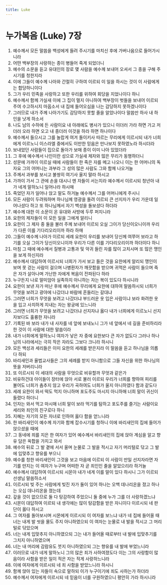 ```yaml
---
title: Luke
---
```


# 누가복음 (Luke) 7장
1. 예수께서 모든 말씀을 백성에게 들려 주시기를 마치신 후에 가버나움으로 들어가시니라
1. 어떤 백부장의 사랑하는 종이 병들어 죽게 되었더니
1. 예수의 소문을 듣고 유대인의 장로 몇 사람을 예수께 보내어 오셔서 그 종을 구해 주시기를 청한지라
1. 이에 그들이 예수께 나아와 간절히 구하여 이르되 이 일을 하시는 것이 이 사람에게는 합당하니이다
1. 그가 우리 민족을 사랑하고 또한 우리를 위하여 회당을 지었나이다 하니
1. 예수께서 함께 가실새 이에 그 집이 멀지 아니하여 백부장이 벗들을 보내어 이르되 주여 수고하시지 마옵소서 내 집에 들어오심을 나는 감당하지 못하겠나이다
1. 그러므로 내가 주께 나아가기도 감당하지 못할 줄을 알았나이다 말씀만 하사 내 하인을 낫게 하소서
1. 나도 남의 수하에 든 사람이요 내 아래에도 병사가 있으니 이더러 가라 하면 가고 저더러 오라 하면 오고 내 종더러 이것을 하라 하면 하나이다
1. 예수께서 들으시고 그를 놀랍게 여겨 돌이키사 따르는 무리에게 이르시되 내가 너희에게 이르노니 이스라엘 중에서도 이만한 믿음은 만나보지 못하였노라 하시더라
1. 보내었던 사람들이 집으로 돌아가 보매 종이 이미 나아 있었더라
1. 그 후에 예수께서 나인이란 성으로 가실새 제자와 많은 무리가 동행하더니
1. 성문에 가까이 이르실 때에 사람들이 한 죽은 자를 메고 나오니 이는 한 어머니의 독자요 그의 어머니는 과부라 그 성의 많은 사람도 그와 함께 나오거늘
1. 주께서 과부를 보시고 불쌍히 여기사 울지 말라 하시고
1. 가까이 가서 그 관에 손을 대시니 멘 자들이 서는지라 예수께서 이르시되 청년아 내가 네게 말하노니 일어나라 하시매
1. 죽었던 자가 일어나 앉고 말도 하거늘 예수께서 그를 어머니에게 주시니
1. 모든 사람이 두려워하며 하나님께 영광을 돌려 이르되 큰 선지자가 우리 가운데 일어나셨다 하고 또 하나님께서 자기 백성을 돌보셨다 하더라
1. 예수께 대한 이 소문이 온 유대와 사방에 두루 퍼지니라
1. 요한의 제자들이 이 모든 일을 그에게 알리니
1. 요한이 그 제자 중 둘을 불러 주께 보내어 이르되 오실 그이가 당신이오니이까 우리가 다른 이를 기다리오리이까 하라 하매
1. 그들이 예수께 나아가 이르되 세례 요한이 우리를 보내어 당신께 여쭈어 보라고 하기를 오실 그이가 당신이오니이까 우리가 다른 이를 기다리오리이까 하더이다 하니
1. 마침 그 때에 예수께서 질병과 고통과 및 악귀 들린 자를 많이 고치시며 또 많은 맹인을 보게 하신지라
1. 예수께서 대답하여 이르시되 너희가 가서 보고 들은 것을 요한에게 알리되 맹인이 보며 못 걷는 사람이 걸으며 나병환자가 깨끗함을 받으며 귀먹은 사람이 들으며 죽은 자가 살아나며 가난한 자에게 복음이 전파된다 하라
1. 누구든지 나로 말미암아 실족하지 아니하는 자는 복이 있도다 하시니라
1. 요한이 보낸 자가 떠난 후에 예수께서 무리에게 요한에 대하여 말씀하시되 너희가 무엇을 보려고 광야에 나갔더냐 바람에 흔들리는 갈대냐
1. 그러면 너희가 무엇을 보려고 나갔더냐 부드러운 옷 입은 사람이냐 보라 화려한 옷을 입고 사치하게 지내는 자는 왕궁에 있느니라
1. 그러면 너희가 무엇을 보려고 나갔더냐 선지자냐 옳다 내가 너희에게 이르노니 선지자보다도 훌륭한 자니라
1. 기록된 바 보라 내가 내 사자를 네 앞에 보내노니 그가 네 앞에서 네 길을 준비하리라 한 것이 이 사람에 대한 말씀이라
1. 내가 너희에게 말하노니 여자가 낳은 자 중에 요한보다 큰 자가 없도다 그러나 하나님의 나라에서는 극히 작은 자라도 그보다 크니라 하시니
1. 모든 백성과 세리들은 이미 요한의 세례를 받은지라 이 말씀을 듣고 하나님을 의롭다 하되
1. 바리새인과 율법교사들은 그의 세례를 받지 아니함으로 그들 자신을 위한 하나님의 뜻을 저버리니라
1. 또 이르시되 이 세대의 사람을 무엇으로 비유할까 무엇과 같은가
1. 비유하건대 아이들이 장터에 앉아 서로 불러 이르되 우리가 너희를 향하여 피리를 불어도 너희가 춤추지 않고 우리가 곡하여도 너희가 울지 아니하였다 함과 같도다
1. 세례 요한이 와서 떡도 먹지 아니하며 포도주도 마시지 아니하매 너희 말이 귀신이 들렸다 하더니
1. 인자는 와서 먹고 마시매 너희 말이 보라 먹기를 탐하고 포도주를 즐기는 사람이요 세리와 죄인의 친구로다 하니
1. 지혜는 자기의 모든 자녀로 인하여 옳다 함을 얻느니라
1. 한 바리새인이 예수께 자기와 함께 잡수시기를 청하니 이에 바리새인의 집에 들어가 앉으셨을 때에
1. 그 동네에 죄를 지은 한 여자가 있어 예수께서 바리새인의 집에 앉아 계심을 알고 향유 담은 옥합을 가지고 와서
1. 예수의 뒤로 그 발 곁에 서서 울며 눈물로 그 발을 적시고 자기 머리털로 닦고 그 발에 입맞추고 향유를 부으니
1. 예수를 청한 바리새인이 그것을 보고 마음에 이르되 이 사람이 만일 선지자라면 자기를 만지는 이 여자가 누구며 어떠한 자 곧 죄인인 줄을 알았으리라 하거늘
1. 예수께서 대답하여 이르시되 시몬아 내가 네게 이를 말이 있다 하시니 그가 이르되 선생님 말씀하소서
1. 이르시되 빚 주는 사람에게 빚진 자가 둘이 있어 하나는 오백 데나리온을 졌고 하나는 오십 데나리온을 졌는데
1. 갚을 것이 없으므로 둘 다 탕감하여 주었으니 둘 중에 누가 그를 더 사랑하겠느냐
1. 시몬이 대답하여 이르되 내 생각에는 많이 탕감함을 받은 자니이다 이르시되 네 판단이 옳다 하시고
1. 그 여자를 돌아보시며 시몬에게 이르시되 이 여자를 보느냐 내가 네 집에 들어올 때 너는 내게 발 씻을 물도 주지 아니하였으되 이 여자는 눈물로 내 발을 적시고 그 머리털로 닦았으며
1. 너는 내게 입맞추지 아니하였으되 그는 내가 들어올 때로부터 내 발에 입맞추기를 그치지 아니하였으며
1. 너는 내 머리에 감람유도 붓지 아니하였으되 그는 향유를 내 발에 부었느니라
1. 이러므로 내가 네게 말하노니 그의 많은 죄가 사하여졌도다 이는 그의 사랑함이 많음이라 사함을 받은 일이 적은 자는 적게 사랑하느니라
1. 이에 여자에게 이르시되 네 죄 사함을 받았느니라 하시니
1. 함께 앉아 있는 자들이 속으로 말하되 이가 누구이기에 죄도 사하는가 하더라
1. 예수께서 여자에게 이르시되 네 믿음이 너를 구원하였으니 평안히 가라 하시니라